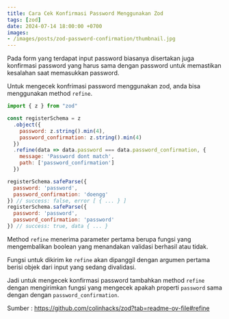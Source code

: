 ```yaml
---
title: Cara Cek Konfirmasi Password Menggunakan Zod
tags: [zod]
date: 2024-07-14 18:00:00 +0700
images:
- /images/posts/zod-password-confirmation/thumbnail.jpg
---
```


Pada form yang terdapat input password biasanya disertakan juga konfirmasi password yang harus sama dengan password untuk memastikan kesalahan saat memasukkan password.

<!--more-->

Untuk mengecek konfrimasi password menggunakan zod, anda bisa menggunakan method `refine`.

```js
import { z } from "zod"

const registerSchema = z
  .object({
    password: z.string().min(4),
    password_confirmation: z.string().min(4)
  })
  .refine(data => data.password === data.password_confirmation, {
    message: 'Password dont match',
    path: ['password_confirmation']
  })

registerSchema.safeParse({
  password: 'password',
  password_confirmation: 'doengg'
}) // success: false, error [ { ... } ]
registerSchema.safeParse({
  password: 'password',
  password_confirmation: 'password'
}) // success: true, data { ... }
```

Method `refine` menerima parameter pertama berupa fungsi yang mengembalikan boolean yang menandakan validasi berhasil atau tidak.

Fungsi untuk dikirim ke `refine` akan dipanggil dengan argumen pertama berisi objek dari input yang sedang divalidasi.

Jadi untuk mengecek konfirmasi password tambahkan method `refine` dengan mengirimkan fungsi yang mengecek apakah properti `password` sama dengan dengan `password_confirmation`.

Sumber : https://github.com/colinhacks/zod?tab=readme-ov-file#refine